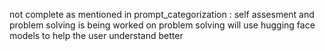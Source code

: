 not complete 
as mentioned in prompt_categorization : self assesment and problem solving is being worked on 
problem solving will use hugging face models to help the user understand better
